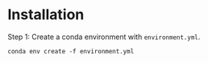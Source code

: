 # Installation  

Step 1: Create a conda environment with `environment.yml`.
```
conda env create -f environment.yml
```
